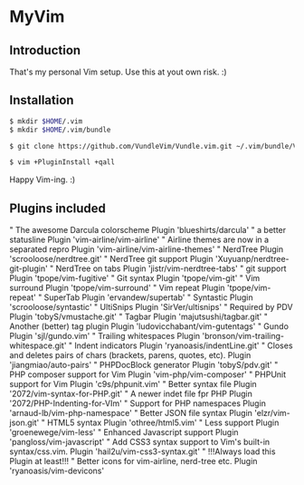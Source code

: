 # MyVim

## Introduction
That's my personal Vim setup. Use this at yout own risk. :)

## Installation
```bash
$ mkdir $HOME/.vim
$ mkdir $HOME/.vim/bundle
```

```bash
$ git clone https://github.com/VundleVim/Vundle.vim.git ~/.vim/bundle/Vundle.vim
```

```bash
$ vim +PluginInstall +qall
```

Happy Vim-ing. :)

## Plugins included
" The awesome Darcula colorscheme
Plugin 'blueshirts/darcula'
" a better statusline
Plugin 'vim-airline/vim-airline'
" Airline themes are now in a separated repro
Plugin 'vim-airline/vim-airline-themes'
" NerdTree
Plugin 'scrooloose/nerdtree.git'
" NerdTree git support
Plugin 'Xuyuanp/nerdtree-git-plugin'
" NerdTree on tabs
Plugin 'jistr/vim-nerdtree-tabs'
" git support
Plugin 'tpope/vim-fugitive'
" Git syntax
Plugin 'tpope/vim-git'
" Vim surround
Plugin 'tpope/vim-surround'
" Vim repeat
Plugin 'tpope/vim-repeat'
" SuperTab
Plugin 'ervandew/supertab'
" Syntastic
Plugin 'scrooloose/syntastic'
" UltiSnips
Plugin 'SirVer/ultisnips'
" Required by PDV
Plugin 'tobyS/vmustache.git'
" Tagbar
Plugin 'majutsushi/tagbar.git'
" Another (better) tag plugin
Plugin 'ludovicchabant/vim-gutentags'
" Gundo
Plugin 'sjl/gundo.vim'
" Trailing whitespaces
Plugin 'bronson/vim-trailing-whitespace.git'
" Indent indicators
Plugin 'ryanoasis/indentLine.git'
" Closes and deletes pairs of chars (brackets, parens, quotes, etc).
Plugin 'jiangmiao/auto-pairs'
" PHPDocBlock generator
Plugin 'tobyS/pdv.git'
" PHP composer support for Vim
Plugin 'vim-php/vim-composer'
" PHPUnit support for Vim
Plugin 'c9s/phpunit.vim'
" Better syntax file
Plugin '2072/vim-syntax-for-PHP.git'
" A newer indet file fpr PHP
Plugin '2072/PHP-Indenting-for-VIm'
" Support for PHP namespaces
Plugin 'arnaud-lb/vim-php-namespace'
" Better JSON file syntax
Plugin 'elzr/vim-json.git'
" HTML5 syntax
Plugin 'othree/html5.vim'
" Less support
Plugin 'groenewege/vim-less'
" Enhanced Javascript support
Plugin 'pangloss/vim-javascript'
" Add CSS3 syntax support to Vim's built-in syntax/css.vim.
Plugin 'hail2u/vim-css3-syntax.git'
" !!!Always load this Plugin at least!!!
" Better icons for vim-airline, nerd-tree etc.
Plugin 'ryanoasis/vim-devicons'
